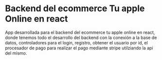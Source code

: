 # Backend del ecommerce Tu apple Online en react

App desarrollada para el backend del ecommerce tu apple online en react, donde tenemos todo el desarrollo del backend con la conexión a la base de datos, controladores para el login, registro, obtener el usuario por id, el procesador de pago para realizar el pago mediante stripe utilziando la api del mismo.
